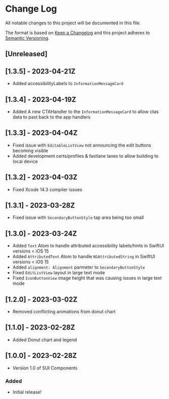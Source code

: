 # Change Log
All notable changes to this project will be documented in this file.

The format is based on [Keep a Changelog](http://keepachangelog.com/)
and this project adheres to [Semantic Versioning](http://semver.org/).

## [Unreleased]

## [1.3.5] - 2023-04-21Z
- Added accessibilityLabels to `InformationMessageCard`

## [1.3.4] - 2023-04-19Z
- Added A new CTAHandler to the `InformationMessageCard` to allow ctas data to past back to the app handlers

## [1.3.3] - 2023-04-04Z
- Fixed issue with `EditableListView` not announcing the edit buttons becoming visible
- Added development certs/profiles & fastlane lanes to allow building to local device

## [1.3.2] - 2023-04-03Z
- Fixed Xcode 14.3 compiler issues

## [1.3.1] - 2023-03-28Z
- Fixed issue with `SecondaryButtonStyle` tap area being too small

## [1.3.0] - 2023-03-24Z
- Added `Text` Atom to handle attributed accessibility labels/hints in SwiftUI versions < iOS 15
- Added `AttributedText` Atom to handle `NSAttributedString` in SwiftUI versions < iOS 15
- Added `alignment: Alignment` parmeter to `SecondaryButtonStyle`
- Fixed `EditListView` layout in large text mode
- Fixed `IconButtonView` image height that was causing issues in large text mode

## [1.2.0] - 2023-03-02Z
- Removed conflicting animations from donut chart

## [1.1.0] - 2023-02-28Z
- Added Donut chart and legend

## [1.0.0] - 2023-02-28Z
- Version 1.0 of SUI Components

### Added
- Initial release!
